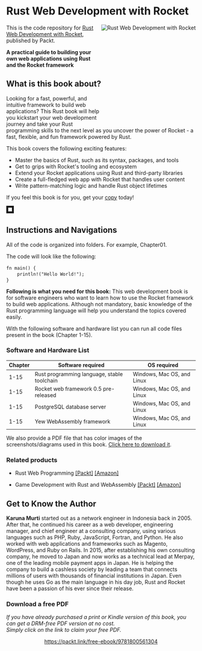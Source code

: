 # Rust Web Development with Rocket

<a href="https://www.packtpub.com/product/rust-web-development-with-rocket/9781800561304?utm_source=github&utm_medium=repository&utm_campaign=9781800561304"><img src="https://static.packt-cdn.com/products/9781800561304/cover/smaller" alt="Rust Web Development with Rocket" height="256px" align="right"></a>

This is the code repository for [Rust Web Development with Rocket](https://www.packtpub.com/product/rust-web-development-with-rocket/9781800561304?utm_source=github&utm_medium=repository&utm_campaign=9781800561304), published by Packt.

**A practical guide to building your own web applications using Rust and the Rocket framework**

## What is this book about?
Looking for a fast, powerful, and intuitive framework to build web applications? This Rust book will help you kickstart your web development journey and take your Rust programming skills to the next level as you uncover the power of Rocket - a fast, flexible, and fun framework powered by Rust.

This book covers the following exciting features: 
* Master the basics of Rust, such as its syntax, packages, and tools
* Get to grips with Rocket's tooling and ecosystem
* Extend your Rocket applications using Rust and third-party libraries
* Create a full-fledged web app with Rocket that handles user content
* Write pattern-matching logic and handle Rust object lifetimes

If you feel this book is for you, get your [copy](https://www.amazon.com/dp/180056130X) today!

<a href="https://www.packtpub.com/?utm_source=github&utm_medium=banner&utm_campaign=GitHubBanner"><img src="https://raw.githubusercontent.com/PacktPublishing/GitHub/master/GitHub.png" 
alt="https://www.packtpub.com/" border="5" /></a>


## Instructions and Navigations
All of the code is organized into folders. For example, Chapter01.

The code will look like the following:
```
fn main() {
    println!("Hello World!");
}
```

**Following is what you need for this book:**
This web development book is for software engineers who want to learn how to use the Rocket framework to build web applications. Although not mandatory, basic knowledge of the Rust programming language will help you understand the topics covered easily.

With the following software and hardware list you can run all code files present in the book (Chapter 1-15).

### Software and Hardware List

| Chapter  | Software required                           | OS required                        |
| -------- | --------------------------------------------| -----------------------------------|
| 1-15     | Rust programming language, stable toolchain | Windows, Mac OS, and Linux         |
| 1-15     | Rocket web framework 0.5 pre-released       | Windows, Mac OS, and Linux         |
| 1-15     | PostgreSQL database server                  | Windows, Mac OS, and Linux         |
| 1-15     | Yew WebAssembly framework                   | Windows, Mac OS, and Linux         |



We also provide a PDF file that has color images of the screenshots/diagrams used in this book. [Click here to download it](https://packt.link/PUFPv).


### Related products <Other books you may enjoy>
* Rust Web Programming [[Packt]](https://www.packtpub.com/product/rust-web-programming/9781800560819?utm_source=github&utm_medium=repository&utm_campaign=9781800560819) [[Amazon]](https://www.amazon.com/dp/1800560818)

* Game Development with Rust and WebAssembly [[Packt]](https://www.packtpub.com/product/game-development-with-rust-and-webassembly/9781801070973?utm_source=github&utm_medium=repository&utm_campaign=9781801070973) [[Amazon]](https://www.amazon.com/dp/1801070970)

## Get to Know the Author
**Karuna Murti**
started out as a network engineer in Indonesia back in 2005. After that, he continued his career as a web developer, engineering manager, and chief engineer at a consulting company, using various languages such as PHP, Ruby, JavaScript, Fortran, and Python. He also worked with web applications and frameworks such as Magento, WordPress, and Ruby on Rails. In 2015, after establishing his own consulting company, he moved to Japan and now works as a technical lead at Merpay, one of the leading mobile payment apps in Japan. He is helping the company to build a cashless society by leading a team that connects millions of users with thousands of financial institutions in Japan. Even though he uses Go as the main language in his day job, Rust and Rocket have been a passion of his ever since their release.




### Download a free PDF

 <i>If you have already purchased a print or Kindle version of this book, you can get a DRM-free PDF version at no cost.<br>Simply click on the link to claim your free PDF.</i>
<p align="center"> <a href="https://packt.link/free-ebook/9781800561304">https://packt.link/free-ebook/9781800561304 </a> </p>